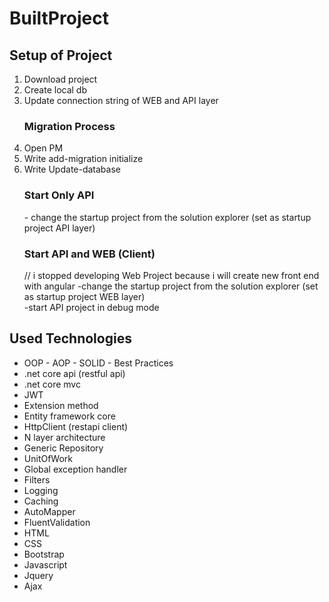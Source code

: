 # BuiltProject

<h2>Setup of Project</h2>

<ol>
  <li>Download project</li>
  <li>Create local db</li>
  <li>Update connection string of WEB and API layer</li>
  <h3>Migration Process</h3>
  <li>Open PM</li>
  <li>Write add-migration initialize</li>
  <li>Write Update-database</li>
  <h3>Start Only API</h3>
    - change the startup project from the solution explorer (set as startup project API layer)
  <h3>Start API and WEB (Client)</h3> 
  // i stopped developing Web Project because i will create new front end with angular
   -change the startup project from the solution explorer (set as startup project WEB layer)
   <br>
   -start API project in debug mode
</ol>

<h2>Used Technologies</h2>

<ul>
  <li>OOP - AOP - SOLID - Best Practices</li>
  <li>.net core api (restful api)</li>
  <li>.net core mvc</li>
  <li>JWT</li>
  <li>Extension method</li>
  <li>Entity framework core</li>
  <li>HttpClient (restapi client)</li>
  <li>N layer architecture</li>
  <li>Generic Repository</li>
  <li>UnitOfWork</li>
  <li>Global exception handler</li>
  <li>Filters</li>
  <li>Logging</li>
  <li>Caching</li>
  <li>AutoMapper</li>
  <li>FluentValidation</li>
  <li>HTML</li>
  <li>CSS</li>
  <li>Bootstrap</li>
  <li>Javascript</li>
  <li>Jquery</li>
  <li>Ajax</li>
</ul>

